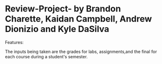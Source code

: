 # Review-Project- by Brandon Charette, Kaidan Campbell, Andrew Dionizio and Kyle DaSilva 


Features:

The inputs being taken are the grades for labs, assignments,and the final for each course during a student's semester.
